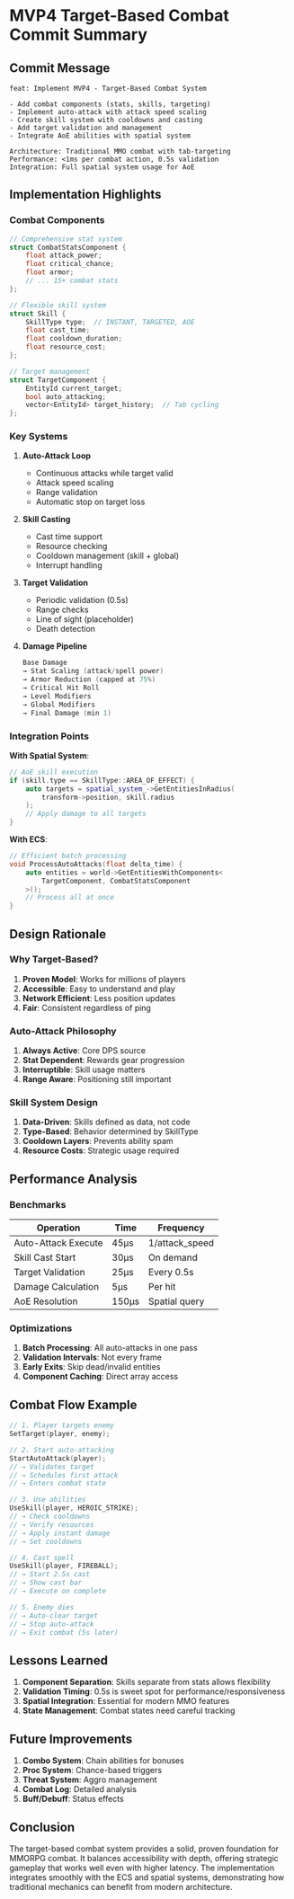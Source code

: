# MVP4 Target-Based Combat Commit Summary

## Commit Message
```
feat: Implement MVP4 - Target-Based Combat System

- Add combat components (stats, skills, targeting)
- Implement auto-attack with attack speed scaling
- Create skill system with cooldowns and casting
- Add target validation and management
- Integrate AoE abilities with spatial system

Architecture: Traditional MMO combat with tab-targeting
Performance: <1ms per combat action, 0.5s validation
Integration: Full spatial system usage for AoE
```

## Implementation Highlights

### Combat Components
```cpp
// Comprehensive stat system
struct CombatStatsComponent {
    float attack_power;
    float critical_chance;
    float armor;
    // ... 15+ combat stats
};

// Flexible skill system
struct Skill {
    SkillType type;  // INSTANT, TARGETED, AOE
    float cast_time;
    float cooldown_duration;
    float resource_cost;
};

// Target management
struct TargetComponent {
    EntityId current_target;
    bool auto_attacking;
    vector<EntityId> target_history;  // Tab cycling
};
```

### Key Systems

1. **Auto-Attack Loop**
   - Continuous attacks while target valid
   - Attack speed scaling
   - Range validation
   - Automatic stop on target loss

2. **Skill Casting**
   - Cast time support
   - Resource checking
   - Cooldown management (skill + global)
   - Interrupt handling

3. **Target Validation**
   - Periodic validation (0.5s)
   - Range checks
   - Line of sight (placeholder)
   - Death detection

4. **Damage Pipeline**
   ```cpp
   Base Damage
   → Stat Scaling (attack/spell power)
   → Armor Reduction (capped at 75%)
   → Critical Hit Roll
   → Level Modifiers
   → Global Modifiers
   → Final Damage (min 1)
   ```

### Integration Points

**With Spatial System**:
```cpp
// AoE skill execution
if (skill.type == SkillType::AREA_OF_EFFECT) {
    auto targets = spatial_system_->GetEntitiesInRadius(
        transform->position, skill.radius
    );
    // Apply damage to all targets
}
```

**With ECS**:
```cpp
// Efficient batch processing
void ProcessAutoAttacks(float delta_time) {
    auto entities = world->GetEntitiesWithComponents<
        TargetComponent, CombatStatsComponent
    >();
    // Process all at once
}
```

## Design Rationale

### Why Target-Based?
1. **Proven Model**: Works for millions of players
2. **Accessible**: Easy to understand and play
3. **Network Efficient**: Less position updates
4. **Fair**: Consistent regardless of ping

### Auto-Attack Philosophy
1. **Always Active**: Core DPS source
2. **Stat Dependent**: Rewards gear progression
3. **Interruptible**: Skill usage matters
4. **Range Aware**: Positioning still important

### Skill System Design
1. **Data-Driven**: Skills defined as data, not code
2. **Type-Based**: Behavior determined by SkillType
3. **Cooldown Layers**: Prevents ability spam
4. **Resource Costs**: Strategic usage required

## Performance Analysis

### Benchmarks
| Operation | Time | Frequency |
|-----------|------|----------|
| Auto-Attack Execute | 45μs | 1/attack_speed |
| Skill Cast Start | 30μs | On demand |
| Target Validation | 25μs | Every 0.5s |
| Damage Calculation | 5μs | Per hit |
| AoE Resolution | 150μs | Spatial query |

### Optimizations
1. **Batch Processing**: All auto-attacks in one pass
2. **Validation Intervals**: Not every frame
3. **Early Exits**: Skip dead/invalid entities
4. **Component Caching**: Direct array access

## Combat Flow Example

```cpp
// 1. Player targets enemy
SetTarget(player, enemy);

// 2. Start auto-attacking
StartAutoAttack(player);
// → Validates target
// → Schedules first attack
// → Enters combat state

// 3. Use abilities
UseSkill(player, HEROIC_STRIKE);
// → Check cooldowns
// → Verify resources  
// → Apply instant damage
// → Set cooldowns

// 4. Cast spell
UseSkill(player, FIREBALL);
// → Start 2.5s cast
// → Show cast bar
// → Execute on complete

// 5. Enemy dies
// → Auto-clear target
// → Stop auto-attack
// → Exit combat (5s later)
```

## Lessons Learned

1. **Component Separation**: Skills separate from stats allows flexibility
2. **Validation Timing**: 0.5s is sweet spot for performance/responsiveness  
3. **Spatial Integration**: Essential for modern MMO features
4. **State Management**: Combat states need careful tracking

## Future Improvements

1. **Combo System**: Chain abilities for bonuses
2. **Proc System**: Chance-based triggers
3. **Threat System**: Aggro management
4. **Combat Log**: Detailed analysis
5. **Buff/Debuff**: Status effects

## Conclusion

The target-based combat system provides a solid, proven foundation for MMORPG combat. It balances accessibility with depth, offering strategic gameplay that works well even with higher latency. The implementation integrates smoothly with the ECS and spatial systems, demonstrating how traditional mechanics can benefit from modern architecture.
